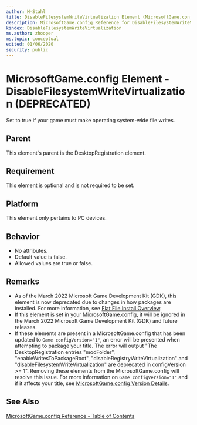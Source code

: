 ```yaml
---
author: M-Stahl
title: DisableFilesystemWriteVirtualization Element (MicrosoftGame.config)
description: MicrosoftGame.config Reference for DisableFilesystemWriteVirtualization Element.
kindex: DisableFilesystemWriteVirtualization
ms.author: zhooper
ms.topic: conceptual
edited: 01/06/2020
security: public
---
```


# MicrosoftGame.config Element - DisableFilesystemWriteVirtualization (DEPRECATED)

Set to true if your game must make operating system-wide file writes.

## Parent
This element's parent is the DesktopRegistration element.

## Requirement
This element is optional and is not required to be set. 

## Platform
This element only pertains to PC devices.

## Behavior
* No attributes.
* Default value is false.
* Allowed values are true or false.

## Remarks
* As of the March 2022 Microsoft Game Development Kit (GDK), this element is now deprecated due to changes in how packages are installed. For more information, see [Flat File Install Overview](../../../../packaging/packaging-flatfileinstall.md).
* If this element is set in your MicrosoftGame.config, it will be ignored in the March 2022 Microsoft Game Development Kit (GDK) and future releases.
* If these elements are present in a MicrosoftGame.config that has been updated to `Game configVersion="1"`, an error will be presented when attempting to package your title. The error will output "The DesktopRegistration entries "modFolder", "enableWritesToPackageRoot", "disableRegistryWriteVirtualization" and "disableFilesystemWriteVirtualization" are deprecated in configVersion >= 1". Removing these elements from the MicrosoftGame.config will resolve this issue. For more information on `Game configVersion="1"` and if it affects your title, see [MicrosoftGame.config Version Details](../microsoftgameconfig-schema.md#MicrosoftGameConfig-VersionDetails).

## See Also
[MicrosoftGame.config Reference - Table of Contents](gc-microsoftgameconfig-toc.md)  